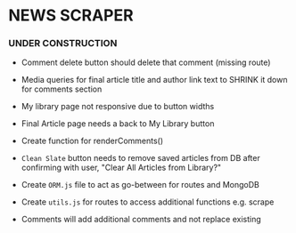 # NEWS SCRAPER

### UNDER CONSTRUCTION

* Comment delete button should delete that comment (missing route)

* Media queries for final article title and author link text to SHRINK it down for comments section

* My library page not responsive due to button widths

* Final Article page needs a back to My Library button

* Create function for renderComments()

* `Clean Slate` button needs to remove saved articles from DB after confirming with user, "Clear All Articles from Library?"

* Create `ORM.js` file to act as go-between for routes and MongoDB

* Create `utils.js` for routes to access additional functions e.g. scrape

* Comments will add additional comments and not replace existing



